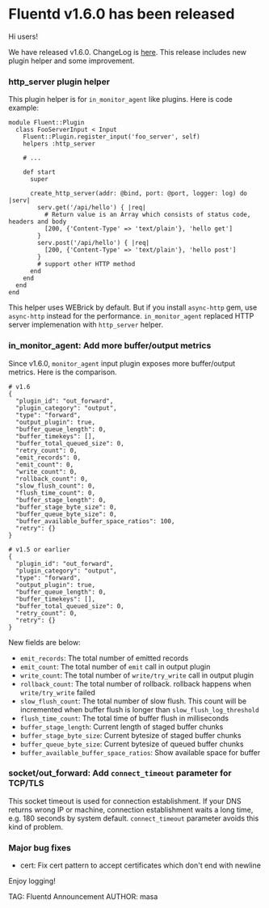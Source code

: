 # Fluentd v1.6.0 has been released

Hi users!

We have released v1.6.0. ChangeLog is [here](https://github.com/fluent/fluentd/blob/master/CHANGELOG.md).
This release includes new plugin helper and some improvement.

### http\_server plugin helper

This plugin helper is for `in_monitor_agent` like plugins.
Here is code example:

```
module Fluent::Plugin
  class FooServerInput < Input
    Fluent::Plugin.register_input('foo_server', self)
    helpers :http_server

    # ...

    def start
      super

      create_http_server(addr: @bind, port: @port, logger: log) do |serv|
        serv.get('/api/hello') { |req|
          # Return value is an Array which consists of status code, headers and body
          [200, {'Content-Type' => 'text/plain'}, 'hello get']
        }
        serv.post('/api/hello') { |req|
          [200, {'Content-Type' => 'text/plain'}, 'hello post']
        }
        # support other HTTP method
      end
    end
  end
end
```

This helper uses WEBrick by default. But if you install `async-http` gem, use `async-http` instead for the performance.
`in_monitor_agent` replaced HTTP server implemenation with `http_server` helper.

### in\_monitor\_agent: Add more buffer/output metrics

Since v1.6.0, `monitor_agent` input plugin exposes more buffer/output metrics. Here is the comparison.

```
# v1.6
{
  "plugin_id": "out_forward",
  "plugin_category": "output",
  "type": "forward",
  "output_plugin": true,
  "buffer_queue_length": 0,
  "buffer_timekeys": [],
  "buffer_total_queued_size": 0,
  "retry_count": 0,
  "emit_records": 0,
  "emit_count": 0,
  "write_count": 0,
  "rollback_count": 0,
  "slow_flush_count": 0,
  "flush_time_count": 0,
  "buffer_stage_length": 0,
  "buffer_stage_byte_size": 0,
  "buffer_queue_byte_size": 0,
  "buffer_available_buffer_space_ratios": 100,
  "retry": {}
}

# v1.5 or earlier
{
  "plugin_id": "out_forward",
  "plugin_category": "output",
  "type": "forward",
  "output_plugin": true,
  "buffer_queue_length": 0,
  "buffer_timekeys": [],
  "buffer_total_queued_size": 0,
  "retry_count": 0,
  "retry": {}
}
```

New fields are below:

- `emit_records`: The total number of emitted records
- `emit_count`: The total number of `emit` call in output plugin
- `write_count`: The total number of `write/try_write` call in output plugin
- `rollback_count`: The total number of rollback. rollback happens when `write/try_write` failed
- `slow_flush_count`: The total number of slow flush. This count will be incremented when buffer flush is longer than `slow_flush_log_threshold`
- `flush_time_count`: The total time of buffer flush in milliseconds
- `buffer_stage_length`: Current length of staged buffer chunks
- `buffer_stage_byte_size`: Current bytesize of staged buffer chunks
- `buffer_queue_byte_size`: Current bytesize of queued buffer chunks
- `buffer_available_buffer_space_ratios`: Show available space for buffer

### socket/out\_forward: Add `connect_timeout` parameter for TCP/TLS

This socket timeout is used for connection establishment. If your DNS returns wrong IP or machine,
connection establishment waits a long time, e.g. 180 seconds by system default. `connect_timeout` parameter avoids this kind of problem.

### Major bug fixes

- cert: Fix cert pattern to accept certificates which don't end with newline


Enjoy logging!


TAG: Fluentd Announcement
AUTHOR: masa
